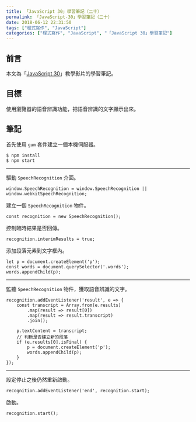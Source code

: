 ```yaml
---
title: 「JavaScript 30」學習筆記（二十）
permalink: 「JavaScript-30」學習筆記（二十）
date: 2018-06-12 22:31:50
tags: ["程式寫作", "JavaScript"]
categories: ["程式寫作", "JavaScript", "「JavaScript 30」學習筆記"]
---
```


## 前言
本文為「[JavaScript 30](https://javascript30.com/)」教學影片的學習筆記。

## 目標
使用瀏覽器的語音辨識功能，把語音辨識的文字顯示出來。

## 筆記
首先使用 `gum` 套件建立一個本機伺服器。
```
$ npm install
$ npm start
```
---
驅動 `SpeechRecognition` 介面。
```JS
window.SpeechRecognition = window.SpeechRecognition || window.webkitSpeechRecognition;
```
建立一個 `SpeechRecognition` 物件。
```JS
const recognition = new SpeechRecognition();
```
控制臨時結果是否回傳。
```JS
recognition.interimResults = true;
```
添加段落元素到文字框內。
```JS
let p = document.createElement('p');
const words = document.querySelector('.words');
words.appendChild(p);
```
---
監聽 `SpeechRecognition` 物件，獲取語音辨識的文字。
```JS
recognition.addEventListener('result', e => {
    const transcript = Array.from(e.results)
        .map(result => result[0])
        .map(result => result.transcript)
        .join();

    p.textContent = transcript;
    // 判斷是否建立新的段落
    if (e.results[0].isFinal) {
        p = document.createElement('p');
        words.appendChild(p);
    }
});
```
---
設定停止之後仍然重新啟動。
```JS
recognition.addEventListener('end', recognition.start);
```
啟動。
```JS
recognition.start();
```